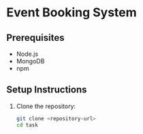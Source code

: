  # Event Booking System

## Prerequisites
- Node.js 
- MongoDB
- npm

## Setup Instructions
1. Clone the repository:
   ```bash
   git clone <repository-url>
   cd task